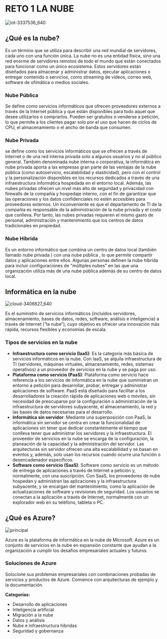 # RETO 1 LA NUBE

![iot-3337536_640](https://user-images.githubusercontent.com/83603434/117233444-c2f84300-ade8-11eb-836c-a81f9e905428.png)


## ¿Qué es la  nube?
Es un término que se utiliza para describir una red mundial de servidores, cada uno con una función única. La nube no es una entidad física, sino una red enorme de servidores remotos de todo el mundo que están conectados para funcionar como un único ecosistema. Estos servidores están diseñados para almacenar y administrar datos, ejecutar aplicaciones o entregar contenido o servicios, como streaming de vídeos, correo web, software de ofimática o medios sociales.

### Nube Pública
Se define como servicios informáticos que ofrecen proveedores externos a través de la Internet pública y que están disponibles para todo aquel que desee utilizarlos o comprarlos. Pueden ser gratuitos o venderse a petición, lo que permite a los clientes pagar solo por el uso que hacen de ciclos de CPU, el almacenamiento o el ancho de banda que consumen.

### Nube Privada
se define como los servicios informáticos que se ofrecen a través de Internet o de una red interna privada solo a algunos usuarios y no al público general. También denominada nube interna o corporativa, la informática en nube privada aporta a las empresas gran parte de las ventajas de la nube pública (como autoservicio, escalabilidad y elasticidad), pero con el control y la personalización disponibles en los recursos dedicados a través de una infraestructura informática hospedada en el entorno local. Además, las nubes privadas ofrecen un nivel más alto de seguridad y privacidad con firewalls de la compañía y hospedaje interno, con el fin de garantizar que las operaciones y los datos confidenciales no estén accesibles para proveedores externos. Un inconveniente es que el departamento de TI de la compañía es responsable de la administración de la nube privada y el costo que conlleva. Por tanto, las nubes privadas requieren el mismo gasto de personal, administración y mantenimiento que los centros de datos tradicionales en propiedad.

### Nube Híbrida
Es un entorno informático que combina un centro de datos local (también llamado nube privada ) con una nube pública , lo que permite compartir datos y aplicaciones entre ellos. Algunas personas definen la nube híbrida para incluir configuraciones de "múltiples nubes" en las que una organización utiliza más de una nube pública además de su centro de datos local.

## Informática en la nube

![cloud-3406627_640](https://user-images.githubusercontent.com/83603434/117233262-69901400-ade8-11eb-8b7f-ad1acecbaf25.jpg)


Es el suministro de servicios informáticos (incluidos servidores, almacenamiento, bases de datos, redes, software, análisis e inteligencia) a través de Internet (“la nube”), cuyo objetivo es ofrecer una innovación más rápida, recursos flexibles y economías de escala.

### Tipos de servicios en la nube
- **Infraestructura como servicio (IaaS)**: Es la categoría más básica de servicios informáticos en la nube. Con IaaS, se alquila infraestructura de TI (servidores, máquinas virtuales, almacenamiento, redes, sistemas operativos) a un proveedor de servicios en la nube y se paga por uso.
- **Plataforma como servicio (PaaS)**: Plataforma como servicio hace referencia a los servicios de informática en la nube que suministran un entorno a petición para desarrollar, probar, entregar y administrar aplicaciones de software. PaaS está diseñado para facilitar a los desarrolladores la creación rápida de aplicaciones web o móviles, sin necesidad de preocuparse por la configuración o administración de la infraestructura de servidores subyacente, el almacenamiento, la red y las bases de datos necesarias para el desarrollo.
- **Informática sin servidor**: Mediante una superposición con PaaS, la informática sin servidor se centra en crear la funcionalidad de aplicaciones sin tener que dedicar constantemente el tiempo que conlleva tener que administrar los servidores y la infraestructura. El proveedor de servicios en la nube se encarga de la configuración, la planeación de la capacidad y la administración del servidor. Las arquitecturas sin servidor ofrecen una alta escalabilidad y se basan en eventos y, además, solo usan los recursos cuando ocurre una función o desencadenador específicos.
- **Software como servicio (SaaS)**: Software como servicio es un método de entrega de aplicaciones a través de Internet a petición y, normalmente, con una suscripción. Con SaaS, los proveedores de nube hospedan y administran las aplicaciones y la infraestructura subyacente, y se encargan del mantenimiento, como la aplicación de actualizaciones de software y revisiones de seguridad. Los usuarios se conectan a la aplicación a través de Internet, normalmente con un explorador web en su teléfono, tableta o PC.

## ¿Qué es Azure?

![principal](https://user-images.githubusercontent.com/83603434/117233944-af011100-ade9-11eb-9617-3193ac33e6a7.png)

Azure es la plataforma de informática en la nube de Microsoft. Azure es un conjunto de servicios en la nube en expansión constante que ayudan a la organización a cumplir los desafíos empresariales actuales y futuros.

### Soluciones de Azure
Solucione sus problemas empresariales con combinaciones probadas de servicios y productos de Azure. Comience con arquitecturas de ejemplo y la documentación.

**Categorías:**
- Desarrollo de aplicaciones
- Inteligencia artificial
- Migración a la nube
- Datos y análisis
- Nube e infraestructura híbridas
- Seguridad y gobernanza
